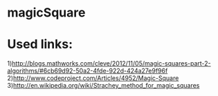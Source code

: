 magicSquare
===========
Used links:
===========
1)http://blogs.mathworks.com/cleve/2012/11/05/magic-squares-part-2-algorithms/#6cb69d92-50a2-4fde-922d-424a27e9f96f
2)http://www.codeproject.com/Articles/4952/Magic-Square
3)http://en.wikipedia.org/wiki/Strachey_method_for_magic_squares
